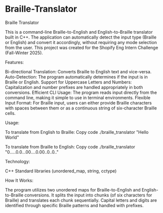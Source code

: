 # Braille-Translator

Braille Translator

This is a command-line Braille-to-English and English-to-Braille translator built in C++. The application can automatically detect the input type (Braille or English) and convert it accordingly, without requiring any mode selection from the user. This project was created for the Shopify Eng Intern Challenge (Fall-Winter 2025).

Features:

Bi-directional Translation: Converts Braille to English text and vice-versa.
Auto-Detection: The program automatically determines if the input is in Braille or English.
Support for Uppercase Letters and Numbers: Capitalization and number prefixes are handled appropriately in both conversions.
Efficient CLI Usage: The program reads input directly from the command line, making it simple to use in terminal environments.
Flexible Input Format: For Braille input, users can either provide Braille characters with spaces between them or as a continuous string of six-character Braille cells.

Usage:

To translate from English to Braille:
Copy code
./braille_translator "Hello World"

To translate from Braille to English:
Copy code
./braille_translator "0.....0.0...00....0.00..0..0.."

Technology:

C++
Standard libraries (unordered_map, string, cctype)

How It Works:

The program utilizes two unordered maps for Braille-to-English and English-to-Braille conversions. It splits the input into chunks (of six characters for Braille) and translates each chunk sequentially. Capital letters and digits are identified through specific Braille patterns and handled with prefixes.

